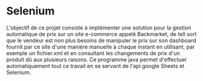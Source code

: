 # Selenium
L'objectif de ce projet consiste à implémenter une solution pour la gestion automatique de prix sur un site e-commerce appelé Backmarket, de tell sort que le vendeur est
non plus besoins de manipuler le prix sur son dashboard fournit par ce site d'une manière manuelle à chaque instant en utilisant, par exemple un fichier.xml et en consultant
les changements de prix d'un produit dû aux plusieurs raisons. Ce programme java permet d'effectuer automatiquement tout ce travail en se servant de l'api google Sheets et Selenium.
